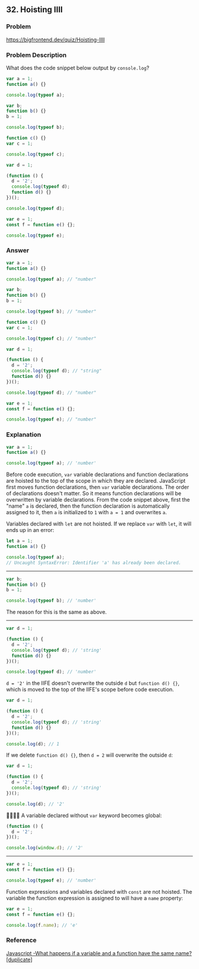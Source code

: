 ## 32. Hoisting IIII

### Problem

https://bigfrontend.dev/quiz/Hoisting-IIII

### Problem Description

What does the code snippet below output by `console.log`?

```js
var a = 1;
function a() {}

console.log(typeof a);

var b;
function b() {}
b = 1;

console.log(typeof b);

function c() {}
var c = 1;

console.log(typeof c);

var d = 1;

(function () {
  d = '2';
  console.log(typeof d);
  function d() {}
})();

console.log(typeof d);

var e = 1;
const f = function e() {};

console.log(typeof e);
```

### Answer

```js
var a = 1;
function a() {}

console.log(typeof a); // "number"

var b;
function b() {}
b = 1;

console.log(typeof b); // "number"

function c() {}
var c = 1;

console.log(typeof c); // "number"

var d = 1;

(function () {
  d = '2';
  console.log(typeof d); // "string"
  function d() {}
})();

console.log(typeof d); // "number"

var e = 1;
const f = function e() {};

console.log(typeof e); // "number"
```

### Explanation

```js
var a = 1;
function a() {}

console.log(typeof a); // 'number'
```

Before code execution, `var` variable declarations and function declarations are hoisted to the top of the scope in which they are declared. JavaScript first moves function declarations, then `var` variable declarations. The order of declarations doesn't matter. So it means function declarations will be overwritten by variable declarations. From the code snippet above, first the "name" `a` is declared, then the function declaration is automatically assigned to it, then `a` is initialized to `1` with `a = 1` and overwrites `a`.

Variables declared with `let` are not hoisted. If we replace `var` with `let`, it will ends up in an error:

```js
let a = 1;
function a() {}

console.log(typeof a);
// Uncaught SyntaxError: Identifier 'a' has already been declared.
```

---

```js
var b;
function b() {}
b = 1;

console.log(typeof b); // 'number'
```

The reason for this is the same as above.

---

```js
var d = 1;

(function () {
  d = '2';
  console.log(typeof d); // 'string'
  function d() {}
})();

console.log(typeof d); // 'number'
```

`d = '2'` in the IIFE doesn't overwrite the outside `d` but `function d() {}`, which is moved to the top of the IIFE's scope before code execution.

```js
var d = 1;

(function () {
  d = '2';
  console.log(typeof d); // 'string'
  function d() {}
})();

console.log(d); // 1
```

If we delete `function d() {}`, then `d = 2` will overwrite the outside `d`:

```js
var d = 1;

(function () {
  d = '2';
  console.log(typeof d); // 'string'
})();

console.log(d); // '2'
```

🙋‍♀️🙋‍♂️ A variable declared without `var` keyword becomes global:

```js
(function () {
  d = '2';
})();

console.log(window.d); // '2'
```

---

```js
var e = 1;
const f = function e() {};

console.log(typeof e); // 'number'
```

Function expressions and variables declared with `const` are not hoisted. The variable the function expression is assigned to will have a `name` property:

```js
var e = 1;
const f = function e() {};

console.log(f.name); // 'e'
```

### Reference

[Javascript -What happens if a variable and a function have the same name? [duplicate]](https://stackoverflow.com/questions/45769024/javascript-what-happens-if-a-variable-and-a-function-have-the-same-name)
